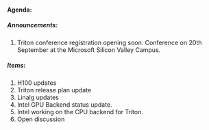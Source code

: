 #### Agenda:

##### Announcements:
1. Triton conference registration opening soon. Conference on 20th September at the Microsoft Silicon Valley Campus.

##### Items:
1. H100 updates
2. Triton release plan update
3. Linalg updates
4. Intel GPU Backend status update.
2. Intel working on the CPU backend for Triton.
4. Open discussion
